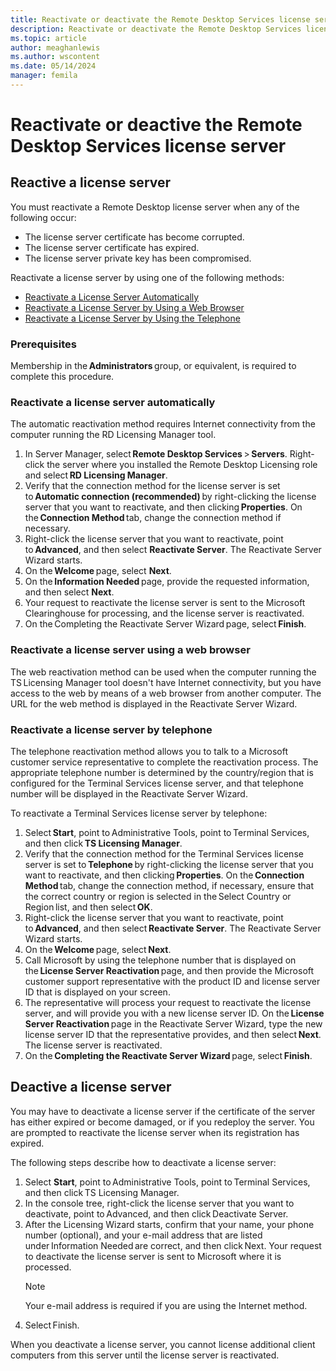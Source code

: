 ```yaml
---
title: Reactivate or deactivate the Remote Desktop Services license server
description: Reactivate or deactivate the Remote Desktop Services license server.
ms.topic: article
author: meaghanlewis
ms.author: wscontent
ms.date: 05/14/2024
manager: femila
---
```

# Reactivate or deactive the Remote Desktop Services license server

## Reactive a license server

You must reactivate a Remote Desktop license server when any of the following occur: 

- The license server certificate has become corrupted.
- The license server certificate has expired. 
- The license server private key has been compromised. 

Reactivate a license server by using one of the following methods: 

- [Reactivate a License Server Automatically]()
- [Reactivate a License Server by Using a Web Browser]() 
- [Reactivate a License Server by Using the Telephone]()

### Prerequisites

Membership in the **Administrators** group, or equivalent, is required to complete this procedure.

### Reactivate a license server automatically 

The automatic reactivation method requires Internet connectivity from the computer running the RD Licensing Manager tool.  

1. In Server Manager, select **Remote Desktop Services** > **Servers**. Right-click the server where you installed the Remote Desktop Licensing role and select **RD Licensing Manager**. 
1. Verify that the connection method for the license server is set to **Automatic connection (recommended)** by right-clicking the license server that you want to reactivate, and then clicking **Properties**. On the **Connection Method** tab, change the connection method if necessary. 
1. Right-click the license server that you want to reactivate, point to **Advanced**, and then select **Reactivate Server**. The Reactivate Server Wizard starts.
1. On the **Welcome** page, select **Next**. 
1. On the **Information Needed** page, provide the requested information, and then select **Next**. 
1. Your request to reactivate the license server is sent to the Microsoft Clearinghouse for processing, and the license server is reactivated. 
1. On the Completing the Reactivate Server Wizard page, select **Finish**. 

### Reactivate a license server using a web browser 

The web reactivation method can be used when the computer running the TS Licensing Manager tool doesn't have Internet connectivity, but you have access to the web by means of a web browser from another computer. The URL for the web method is displayed in the Reactivate Server Wizard. 

### Reactivate a license server by telephone 

The telephone reactivation method allows you to talk to a Microsoft customer service representative to complete the reactivation process. The appropriate telephone number is determined by the country/region that is configured for the Terminal Services license server, and that telephone number will be displayed in the Reactivate Server Wizard. 

To reactivate a Terminal Services license server by telephone:

1. Select **Start**, point to Administrative Tools, point to Terminal Services, and then click **TS Licensing Manager**. 
1. Verify that the connection method for the Terminal Services license server is set to **Telephone** by right-clicking the license server that you want to reactivate, and then clicking **Properties**. On the **Connection Method** tab, change the connection method, if necessary, ensure that the correct country or region is selected in the Select Country or Region list, and then select **OK**. 
1. Right-click the license server that you want to reactivate, point to **Advanced**, and then select **Reactivate Server**. The Reactivate Server Wizard starts. 
1. On the **Welcome** page, select **Next**. 
1. Call Microsoft by using the telephone number that is displayed on the **License Server Reactivation** page, and then provide the Microsoft customer support representative with the product ID and license server ID that is displayed on your screen. 
1. The representative will process your request to reactivate the license server, and will provide you with a new license server ID. On the **License Server Reactivation** page in the Reactivate Server Wizard, type the new license server ID that the representative provides, and then select **Next**. The license server is reactivated. 
1. On the **Completing the Reactivate Server Wizard** page, select **Finish**.

## Deactive a license server

You may have to deactivate a license server if the certificate of the server has either expired or become damaged, or if you redeploy the server. You are prompted to reactivate the license server when its registration has expired. 

The following steps describe how to deactivate a license server:

1. Select **Start**, point to Administrative Tools, point to Terminal Services, and then click TS Licensing Manager.
1. In the console tree, right-click the license server that you want to deactivate, point to Advanced, and then click Deactivate Server. 
1. After the Licensing Wizard starts, confirm that your name, your phone number (optional), and your e-mail address that are listed under Information Needed are correct, and then click Next. Your request to deactivate the license server is sent to Microsoft where it is processed.
    > [!NOTE]
    > Your e-mail address is required if you are using the Internet method.
1. Select Finish. 

When you deactivate a license server, you cannot license additional client computers from this server until the license server is reactivated. 